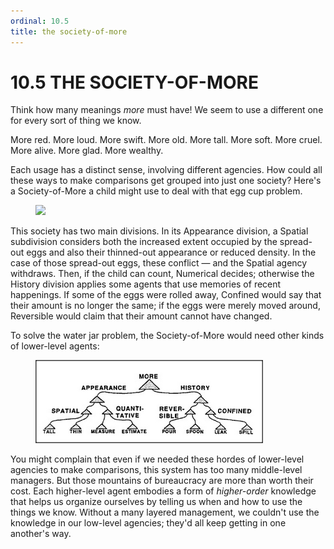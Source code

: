 ```yaml
---
ordinal: 10.5
title: the society-of-more
---
```


# 10.5 THE SOCIETY-OF-MORE 

<p>Think how many meanings <em>more</em> must have! We seem to use a different one for every sort of thing we know.</p>
<p>More red. More loud. More swift. More old. More tall. More soft. More cruel. More alive. More glad. More wealthy.</p>
<p>Each usage has a distinct sense, involving different agencies. How could all these ways to make comparisons get grouped into just one society? Here's a Society-of-More a child might use to deal with that egg cup problem.</p>
<figure><img src="../images/ch10/10-7.png"/></figure>
<p>This society has two main divisions. In its Appearance division, a Spatial subdivision considers both the increased extent occupied by the spread-out eggs and also their thinned-out appearance or reduced density. In the case of those spread-out eggs, these conflict &mdash; and the Spatial agency withdraws. Then, if the child can count, Numerical decides; otherwise the History division applies some agents that use memories of recent happenings. If some of the eggs were rolled away, Confined would say that their amount is no longer the same; if the eggs were merely moved around, Reversible would claim that their amount cannot have changed.</p>
<p>To solve the water jar problem, the Society-of-More would need other kinds of lower-level agents:</p>
<figure><img src="../images/ch10/10-8.png"/></figure>
<p>You might complain that even if we needed these hordes of lower-level agencies to make comparisons, this system has too many middle-level managers. But those mountains of bureaucracy are more than worth their cost. Each higher-level agent embodies a form of <em>higher-order</em> knowledge that helps us organize ourselves by telling us when and how to use the things we know. Without a many layered management, we couldn't use the knowledge in our low-level agencies; they'd all keep getting in one another's way.</p>
